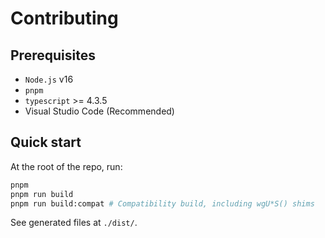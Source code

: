 # Contributing
## Prerequisites
* `Node.js` v16
* `pnpm`
* `typescript` >= 4.3.5
* Visual Studio Code (Recommended)

## Quick start
At the root of the repo, run:

```sh
pnpm
pnpm run build
pnpm run build:compat # Compatibility build, including wgU*S() shims
```

See generated files at `./dist/`.
